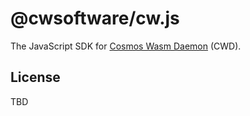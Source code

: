 # @cwsoftware/cw.js

The JavaScript SDK for [Cosmos Wasm Daemon](https://github.com/cwsoftware123/cwd) (CWD).

## License

TBD
